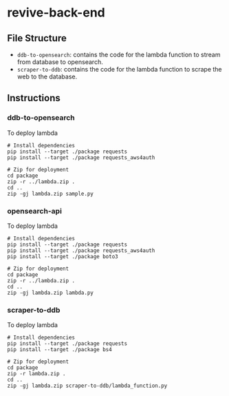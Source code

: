 # revive-back-end

## File Structure
* `ddb-to-opensearch`: contains the code for the lambda function to stream from database to opensearch.
* `scraper-to-ddb`: contains the code for the lambda function to scrape the web to the database.

## Instructions
### ddb-to-opensearch
To deploy lambda

```
# Install dependencies
pip install --target ./package requests
pip install --target ./package requests_aws4auth

# Zip for deployment
cd package
zip -r ../lambda.zip .
cd ..
zip -gj lambda.zip sample.py
```

### opensearch-api
To deploy lambda

```
# Install dependencies
pip install --target ./package requests
pip install --target ./package requests_aws4auth
pip install --target ./package boto3

# Zip for deployment
cd package
zip -r ../lambda.zip .
cd ..
zip -gj lambda.zip lambda.py
```

### scraper-to-ddb
To deploy lambda

```
# Install dependencies
pip install --target ./package requests
pip install --target ./package bs4

# Zip for deployment
cd package
zip -r lambda.zip .
cd ..
zip -gj lambda.zip scraper-to-ddb/lambda_function.py
```
